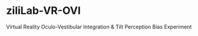 # ziliLab-VR-OVI
Virtual Reality Oculo-Vestibular Integration &amp; Tilt Perception Bias Experiment
